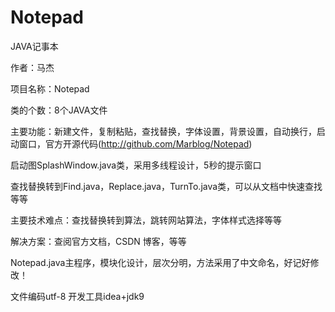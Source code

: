# Notepad


JAVA记事本




作者：马杰

项目名称：Notepad

类的个数：8个JAVA文件

主要功能：新建文件，复制粘贴，查找替换，字体设置，背景设置，自动换行，启动窗口，官方开源代码(http://github.com/Marblog/Notepad)

启动图SplashWindow.java类，采用多线程设计，5秒的提示窗口

查找替换转到Find.java，Replace.java，TurnTo.java类，可以从文档中快速查找等等

主要技术难点：查找替换转到算法，跳转网站算法，字体样式选择等等

解决方案：查阅官方文档，CSDN 博客，等等



Notepad.java主程序，模块化设计，层次分明，方法采用了中文命名，好记好修改！

文件编码utf-8
开发工具idea+jdk9

